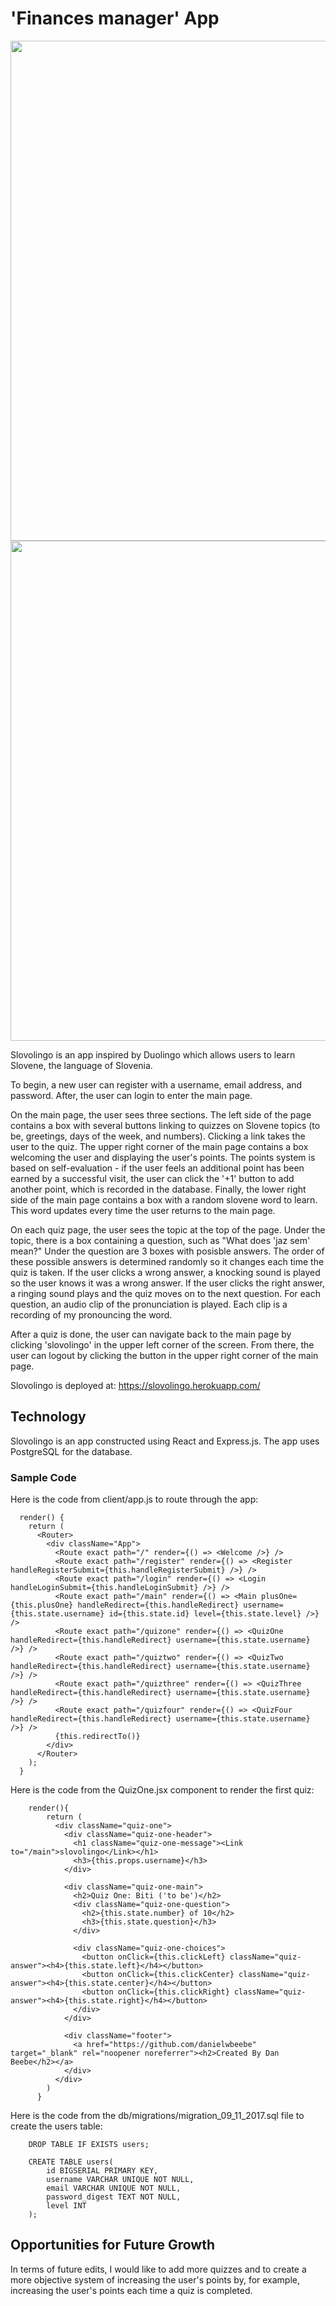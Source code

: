 # 'Finances manager' App

<img src="images/dashboard" width="800px">

<img src="images/transaction.png" width="800px">



Slovolingo is an app inspired by Duolingo which allows users to learn Slovene, the language of Slovenia.

To begin, a new user can register with a username, email address, and password. After, the user can login to enter the main page. 

On the main page, the user sees three sections. The left side of the page contains a box with several buttons linking to quizzes on Slovene topics (to be, greetings, days of the week, and numbers). Clicking a link takes the user to the quiz. The upper right corner of the main page contains a box welcoming the user and displaying the user's points. The points system is based on self-evaluation - if the user feels an additional point has been earned by a successful visit, the user can click the '+1' button to add another point, which is recorded in the database. Finally, the lower right side of the main page contains a box with a random slovene word to learn. This word updates every time the user returns to the main page.

On each quiz page, the user sees the topic at the top of the page. Under the topic, there is a box containing a question, such as "What does 'jaz sem' mean?"  Under the question are 3 boxes with posisble answers. The order of these possible answers is determined randomly so it changes each time the quiz is taken. If the user clicks a wrong answer, a knocking sound is played so the user knows it was a wrong answer. If the user clicks the right answer, a ringing sound plays and the quiz moves on to the next question. For each question, an audio clip of the pronunciation is played. Each clip is a recording of my pronouncing the word.

After a quiz is done, the user can navigate back to the main page by clicking 'slovolingo' in the upper left corner of the screen. From there, the user can logout by clicking the button in the upper right corner of the main page.

Slovolingo is deployed at: https://slovolingo.herokuapp.com/

## Technology

Slovolingo is an app constructed using React and Express.js. The app uses PostgreSQL for the database. 

### Sample Code

Here is the code from client/app.js to route through the app:

      render() {
        return (
          <Router>
            <div className="App">
              <Route exact path="/" render={() => <Welcome />} />
              <Route exact path="/register" render={() => <Register handleRegisterSubmit={this.handleRegisterSubmit} />} />
              <Route exact path="/login" render={() => <Login handleLoginSubmit={this.handleLoginSubmit} />} />
              <Route exact path="/main" render={() => <Main plusOne={this.plusOne} handleRedirect={this.handleRedirect} username={this.state.username} id={this.state.id} level={this.state.level} />} />
              <Route exact path="/quizone" render={() => <QuizOne handleRedirect={this.handleRedirect} username={this.state.username} />} />
              <Route exact path="/quiztwo" render={() => <QuizTwo handleRedirect={this.handleRedirect} username={this.state.username} />} />
              <Route exact path="/quizthree" render={() => <QuizThree handleRedirect={this.handleRedirect} username={this.state.username} />} />
              <Route exact path="/quizfour" render={() => <QuizFour handleRedirect={this.handleRedirect} username={this.state.username} />} />
              {this.redirectTo()}
            </div>
          </Router>
        );
      }


Here is the code from the QuizOne.jsx component to render the first quiz:


        render(){
            return (
              <div className="quiz-one">
                <div className="quiz-one-header">
                  <h1 className="quiz-one-message"><Link to="/main">slovolingo</Link></h1>
                  <h3>{this.props.username}</h3>
                </div>

                <div className="quiz-one-main">
                  <h2>Quiz One: Biti ('to be')</h2>
                  <div className="quiz-one-question">
                    <h2>{this.state.number} of 10</h2>
                    <h3>{this.state.question}</h3>
                  </div>

                  <div className="quiz-one-choices">
                    <button onClick={this.clickLeft} className="quiz-answer"><h4>{this.state.left}</h4></button>
                    <button onClick={this.clickCenter} className="quiz-answer"><h4>{this.state.center}</h4></button>
                    <button onClick={this.clickRight} className="quiz-answer"><h4>{this.state.right}</h4></button>
                  </div>
                </div>

                <div className="footer">
                  <a href="https://github.com/danielwbeebe" target="_blank" rel="noopener noreferrer"><h2>Created By Dan Beebe</h2></a>
                </div>
              </div>
            )
          }

Here is the code from the db/migrations/migration_09_11_2017.sql file to create the users table:

        DROP TABLE IF EXISTS users;

        CREATE TABLE users(
            id BIGSERIAL PRIMARY KEY,
            username VARCHAR UNIQUE NOT NULL,
            email VARCHAR UNIQUE NOT NULL,
            password_digest TEXT NOT NULL,
            level INT
        );

## Opportunities for Future Growth

In terms of future edits, I would like to add more quizzes and to create a more objective system of increasing the user's points by, for example, increasing the user's points each time a quiz is completed.




